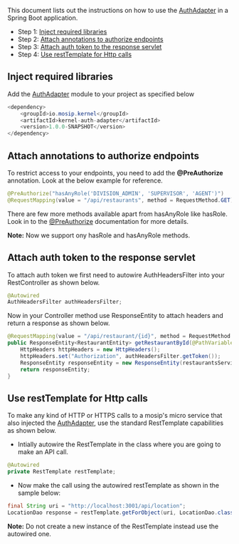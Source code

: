 This document lists out the instructions on how to use the [AuthAdapter](https://github.com/mosip/mosip/wiki/Auth-Adapter) in a Spring Boot application.

* Step 1: [Inject required libraries](#Inject-required-libraries)
* Step 2: [Attach annotations to authorize endpoints](#Attach-annotations-to-authorize-endpoints)
* Step 3: [Attach auth token to the response servlet](#Attach-auth-token-to-the-response-servlet)
* Step 4: [Use restTemplate for Http calls](#Use-restTemplate-for-Http-calls)

## Inject required libraries
Add the [AuthAdapter](https://github.com/mosip/mosip/wiki/Auth-Adapter) module to your project as specified below
```java
<dependency>
	<groupId>io.mosip.kernel</groupId>
	<artifactId>kernel-auth-adapter</artifactId>
	<version>1.0.0-SNAPSHOT</version>
</dependency>
```

## Attach annotations to authorize endpoints
To restrict access to your endpoints, you need to add the **@PreAuthorize** annotation.
Look at the below example for reference.
```java
@PreAuthorize("hasAnyRole('DIVISION_ADMIN', 'SUPERVISOR', 'AGENT')")
@RequestMapping(value = "/api/restaurants", method = RequestMethod.GET)
```
There are few more methods available apart from hasAnyRole like hasRole. Look in to the [@PreAuthorize](https://docs.spring.io/spring-security/site/docs/3.0.x/reference/el-access.html) documentation for more details.

**Note:** Now we support ony hasRole and hasAnyRole methods.

## Attach auth token to the response servlet
To attach auth token we first need to autowire AuthHeadersFilter into your RestController as shown below.

```java
@Autowired
AuthHeadersFilter authHeadersFilter;
```

Now in your Controller method use ResponseEntity to attach headers and return a response as shown below.

```java
@RequestMapping(value = "/api/restaurant/{id}", method = RequestMethod.GET)
public ResponseEntity<RestaurantEntity> getRestaurantById(@PathVariable Integer id) throws Exception {
    HttpHeaders httpHeaders = new HttpHeaders();
    httpHeaders.set("Authorization", authHeadersFilter.getToken());
    ResponseEntity responseEntity = new ResponseEntity(restaurantsService.getRestaurantById(id), httpHeaders, HttpStatus.OK);
    return responseEntity;
}
```

## Use restTemplate for Http calls
To make any kind of HTTP or HTTPS calls to a mosip's micro service that also injected the [AuthAdapter](https://github.com/mosip/mosip/wiki/Auth-Adapter), use the standard RestTemplate capabilities as shown below.

* Intially autowire the RestTemplate in the class where you are going to make an API call.

```java
@Autowired
private RestTemplate restTemplate;
```

* Now make the call using the autowired restTemplate as shown in the sample below:

```java
final String uri = "http://localhost:3001/api/location";
LocationDao response = restTemplate.getForObject(uri, LocationDao.class);
```

**Note:** Do not create a new instance of the RestTemplate instead use the autowired one.